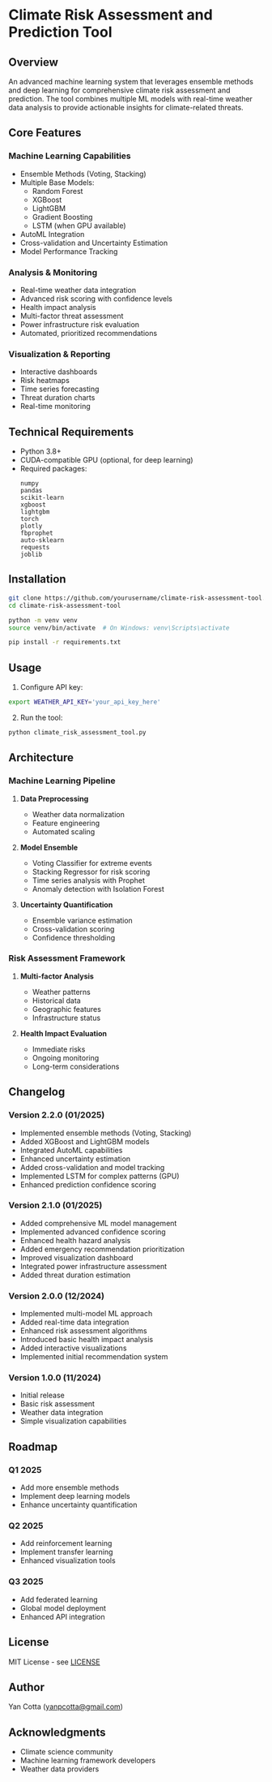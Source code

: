 # Climate Risk Assessment and Prediction Tool

## Overview
An advanced machine learning system that leverages ensemble methods and deep learning for comprehensive climate risk assessment and prediction. The tool combines multiple ML models with real-time weather data analysis to provide actionable insights for climate-related threats.

## Core Features

### Machine Learning Capabilities
- Ensemble Methods (Voting, Stacking)
- Multiple Base Models:
  - Random Forest
  - XGBoost
  - LightGBM
  - Gradient Boosting
  - LSTM (when GPU available)
- AutoML Integration
- Cross-validation and Uncertainty Estimation
- Model Performance Tracking

### Analysis & Monitoring
- Real-time weather data integration
- Advanced risk scoring with confidence levels
- Health impact analysis
- Multi-factor threat assessment
- Power infrastructure risk evaluation
- Automated, prioritized recommendations

### Visualization & Reporting
- Interactive dashboards
- Risk heatmaps
- Time series forecasting
- Threat duration charts
- Real-time monitoring

## Technical Requirements
- Python 3.8+
- CUDA-compatible GPU (optional, for deep learning)
- Required packages:
  ```
  numpy
  pandas
  scikit-learn
  xgboost
  lightgbm
  torch
  plotly
  fbprophet
  auto-sklearn
  requests
  joblib
  ```

## Installation
```bash
git clone https://github.com/yourusername/climate-risk-assessment-tool.git
cd climate-risk-assessment-tool

python -m venv venv
source venv/bin/activate  # On Windows: venv\Scripts\activate

pip install -r requirements.txt
```

## Usage
1. Configure API key:
```bash
export WEATHER_API_KEY='your_api_key_here'
```

2. Run the tool:
```python
python climate_risk_assessment_tool.py
```

## Architecture

### Machine Learning Pipeline
1. **Data Preprocessing**
   - Weather data normalization
   - Feature engineering
   - Automated scaling

2. **Model Ensemble**
   - Voting Classifier for extreme events
   - Stacking Regressor for risk scoring
   - Time series analysis with Prophet
   - Anomaly detection with Isolation Forest

3. **Uncertainty Quantification**
   - Ensemble variance estimation
   - Cross-validation scoring
   - Confidence thresholding

### Risk Assessment Framework
1. **Multi-factor Analysis**
   - Weather patterns
   - Historical data
   - Geographic features
   - Infrastructure status

2. **Health Impact Evaluation**
   - Immediate risks
   - Ongoing monitoring
   - Long-term considerations

## Changelog

### Version 2.2.0 (01/2025)
- Implemented ensemble methods (Voting, Stacking)
- Added XGBoost and LightGBM models
- Integrated AutoML capabilities
- Enhanced uncertainty estimation
- Added cross-validation and model tracking
- Implemented LSTM for complex patterns (GPU)
- Enhanced prediction confidence scoring

### Version 2.1.0 (01/2025)
- Added comprehensive ML model management
- Implemented advanced confidence scoring
- Enhanced health hazard analysis
- Added emergency recommendation prioritization
- Improved visualization dashboard
- Integrated power infrastructure assessment
- Added threat duration estimation

### Version 2.0.0 (12/2024)
- Implemented multi-model ML approach
- Added real-time data integration
- Enhanced risk assessment algorithms
- Introduced basic health impact analysis
- Added interactive visualizations
- Implemented initial recommendation system

### Version 1.0.0 (11/2024)
- Initial release
- Basic risk assessment
- Weather data integration
- Simple visualization capabilities

## Roadmap

### Q1 2025
- Add more ensemble methods
- Implement deep learning models
- Enhance uncertainty quantification

### Q2 2025
- Add reinforcement learning
- Implement transfer learning
- Enhanced visualization tools

### Q3 2025
- Add federated learning
- Global model deployment
- Enhanced API integration

## License
MIT License - see [LICENSE](LICENSE)

## Author
Yan Cotta (yanpcotta@gmail.com)

## Acknowledgments
- Climate science community
- Machine learning framework developers
- Weather data providers
